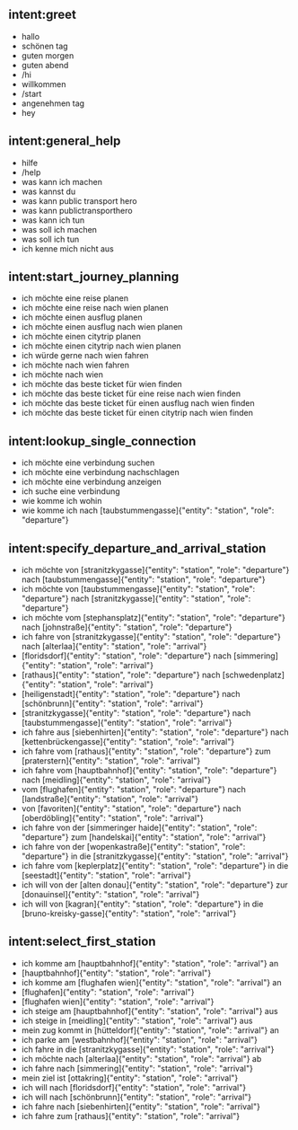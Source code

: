 ## intent:greet
- hallo
- schönen tag
- guten morgen
- guten abend
- /hi
- willkommen
- /start
- angenehmen tag
- hey

## intent:general_help
- hilfe
- /help
- was kann ich machen
- was kannst du
- was kann public transport hero
- was kann publictransporthero
- was kann ich tun
- was soll ich machen
- was soll ich tun
- ich kenne mich nicht aus

## intent:start_journey_planning
- ich möchte eine reise planen
- ich möchte eine reise nach wien planen
- ich möchte einen ausflug planen
- ich möchte einen ausflug nach wien planen
- ich möchte einen citytrip planen
- ich möchte einen citytrip nach wien planen
- ich würde gerne nach wien fahren
- ich möchte nach wien fahren
- ich möchte nach wien
- ich möchte das beste ticket für wien finden
- ich möchte das beste ticket für eine reise nach wien finden
- ich möchte das beste ticket für einen ausflug nach wien finden
- ich möchte das beste ticket für einen citytrip nach wien finden

## intent:lookup_single_connection
- ich möchte eine verbindung suchen
- ich möchte eine verbindung nachschlagen
- ich möchte eine verbindung anzeigen
- ich suche eine verbindung
- wie komme ich wohin
- wie komme ich nach [taubstummengasse]{"entity": "station", "role": "departure"}

## intent:specify_departure_and_arrival_station
- ich möchte von [stranitzkygasse]{"entity": "station", "role": "departure"} nach [taubstummengasse]{"entity": "station", "role": "departure"}
- ich möchte von [taubstummengasse]{"entity": "station", "role": "departure"} nach [stranitzkygasse]{"entity": "station", "role": "departure"}
- ich möchte vom [stephansplatz]{"entity": "station", "role": "departure"} nach [johnstraße]{"entity": "station", "role": "departure"}
- ich fahre von [stranitzkygasse]{"entity": "station", "role": "departure"} nach [alterlaa]{"entity": "station", "role": "arrival"}
- [floridsdorf]{"entity": "station", "role": "departure"} nach [simmering]{"entity": "station", "role": "arrival"}
- [rathaus]{"entity": "station", "role": "departure"} nach [schwedenplatz]{"entity": "station", "role": "arrival"}
- [heiligenstadt]{"entity": "station", "role": "departure"} nach [schönbrunn]{"entity": "station", "role": "arrival"}
- [stranitzkygasse]{"entity": "station", "role": "departure"} nach [taubstummengasse]{"entity": "station", "role": "arrival"}
- ich fahre aus [siebenhirten]{"entity": "station", "role": "departure"} nach [kettenbrückengasse]{"entity": "station", "role": "arrival"}
- ich fahre vom [rathaus]{"entity": "station", "role": "departure"} zum [praterstern]{"entity": "station", "role": "arrival"}
- ich fahre vom [hauptbahnhof]{"entity": "station", "role": "departure"} nach [meidling]{"entity": "station", "role": "arrival"}
- vom [flughafen]{"entity": "station", "role": "departure"} nach [landstraße]{"entity": "station", "role": "arrival"}
- von [favoriten]{"entity": "station", "role": "departure"} nach [oberdöbling]{"entity": "station", "role": "arrival"}
- ich fahre von der [simmeringer haide]{"entity": "station", "role": "departure"} zum [handelskai]{"entity": "station", "role": "arrival"}
- ich fahre von der [wopenkastraße]{"entity": "station", "role": "departure"} in die [stranitzkygasse]{"entity": "station", "role": "arrival"}
- ich fahre vom [keplerplatz]{"entity": "station", "role": "departure"} in die [seestadt]{"entity": "station", "role": "arrival"}
- ich will von der [alten donau]{"entity": "station", "role": "departure"} zur [donauinsel]{"entity": "station", "role": "arrival"}
- ich will von [kagran]{"entity": "station", "role": "departure"} in die [bruno-kreisky-gasse]{"entity": "station", "role": "arrival"}

## intent:select_first_station
- ich komme am [hauptbahnhof]{"entity": "station", "role": "arrival"} an
- [hauptbahnhof]{"entity": "station", "role": "arrival"}
- ich komme am [flughafen wien]{"entity": "station", "role": "arrival"} an
- [flughafen]{"entity": "station", "role": "arrival"}
- [flughafen wien]{"entity": "station", "role": "arrival"}
- ich steige am [hauptbahnhof]{"entity": "station", "role": "arrival"} aus
- ich steige in [meidling]{"entity": "station", "role": "arrival"} aus
- mein zug kommt in [hütteldorf]{"entity": "station", "role": "arrival"} an
- ich parke am [westbahnhof]{"entity": "station", "role": "arrival"}
- ich fahre in die [stranitzkygasse]{"entity": "station", "role": "arrival"}
- ich möchte nach [alterlaa]{"entity": "station", "role": "arrival"} ab
- ich fahre nach [simmering]{"entity": "station", "role": "arrival"}
- mein ziel ist [ottakring]{"entity": "station", "role": "arrival"}
- ich will nach [floridsdorf]{"entity": "station", "role": "arrival"}
- ich will nach [schönbrunn]{"entity": "station", "role": "arrival"}
- ich fahre nach [siebenhirten]{"entity": "station", "role": "arrival"}
- ich fahre zum [rathaus]{"entity": "station", "role": "arrival"}
